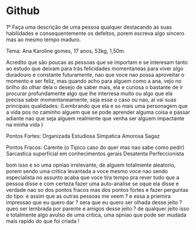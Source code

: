 # Github
1º Faça uma descrição de uma pessoa qualquer destacando as suas habilidades e consequentemente os defeitos, porem escreva algo sincero mas ao mesmo tempo maduro.

Tema: Ana Karoline gomes, 17 anos, 53kg, 1,50m. 

Acredito que são poucas as pessoas que se importam e se interesam tanto ao estudo que deixam  para trás felicidades momentaneas para viver algo duradouro e constante futuramente, nao que  voce nao possa aproveitar o momento e ser feliz, mas quando acho para alguem como a ana, vejo no brilho do olhar dela o desejo de saber mais, ela e curiosa o bastante de ir procurar profundamente algo que lhe interresa muito ou algo que ela precisa saber momentaneamente, seja esse o caso ou nao, ai vai suas principais qualidades:
(Lembrando que ela e so mais uma personagem que a vida pos no caminho alguem que se pode aprender alguma coisa e passar adiante nao que seja alguem realmente que venha ser alguem impactante na minha vida )

Pontos Fortes:
Organizada
Estudiosa
Simpatica
Amorosa
Sagaz

Pontos Fracos:
Carente (o Tipico caso do quer mas nao sabe como pedir)
Sarcastica 
superficial em conhecimentos gerais
Desatenta 
Perfeccionista 

bom isso e so uma opniao irrelevante, de alguem totalmente aleatorio, porem sendo uma critica levantada a voce mesmo voce nao sendo especialista no assunto acaba que voce tira tempo pra rever tudo que a pessoa disse e com certeza fazer uma auto-analise se oque ela disse e verdade   nao so dos pontos fracos mas dos pontos fortes e fazer perguntas do tipo: 
e assim que as outras pessoas me veem ?
e essa a priemira impressao que eu quero dar ?
sera que eu quero ser olhada desse jeito ?
queo ser lembrada por parente e amigos desse jeito ?
de qualquer jeito isso e totalmente algo avulso de uma critica, uma opniao que pode ser mudada mais rapido do que foi criada !

